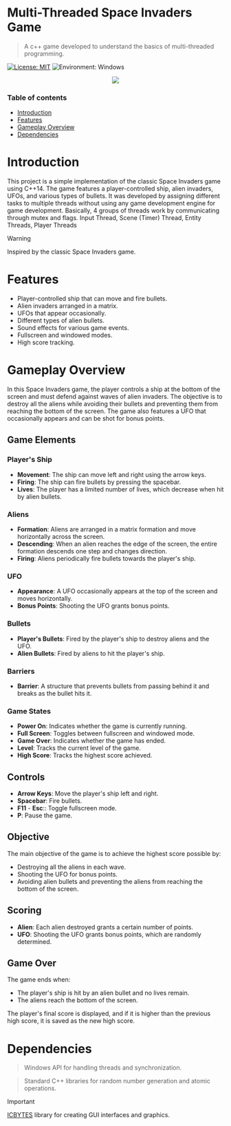 # Multi-Threaded Space Invaders Game
> A c++ game developed to understand the basics of multi-threaded programming.

[![License: MIT](https://img.shields.io/badge/License-MIT-yellow.svg)](https://opensource.org/licenses/MIT) ![Environment: Windows](https://img.shields.io/badge/Environment-Windows-blue) 

<div align="center">
  <img src="https://github.com/Giuseppe1343/Multi-Threaded-Space-Invaders-Game/blob/main/gameplay.gif"/>
</div><be>


### Table of contents
- [Introduction](#introduction)
- [Features](#features)
- [Gameplay Overview](#gameplay-overview)
- [Dependencies](#dependencies)

  
#  Introduction

This project is a simple implementation of the classic Space Invaders game using C++14. The game features a player-controlled ship, alien invaders, UFOs, and various types of bullets. It was developed by assigning different tasks to multiple threads without using any game development engine for game development. Basically, 4 groups of threads work by communicating through mutex and flags. Input Thread, Scene (Timer) Thread, Entity Threads, Player Threads

> [!WARNING]
> Inspired by the classic Space Invaders game.

# Features

- Player-controlled ship that can move and fire bullets.
- Alien invaders arranged in a matrix.
- UFOs that appear occasionally.
- Different types of alien bullets.
- Sound effects for various game events.
- Fullscreen and windowed modes.
- High score tracking.

# Gameplay Overview

In this Space Invaders game, the player controls a ship at the bottom of the screen and must defend against waves of alien invaders. The objective is to destroy all the aliens while avoiding their bullets and preventing them from reaching the bottom of the screen. The game also features a UFO that occasionally appears and can be shot for bonus points.

## Game Elements

### Player's Ship
- **Movement**: The ship can move left and right using the arrow keys.
- **Firing**: The ship can fire bullets by pressing the spacebar.
- **Lives**: The player has a limited number of lives, which decrease when hit by alien bullets.

### Aliens
- **Formation**: Aliens are arranged in a matrix formation and move horizontally across the screen.
- **Descending**: When an alien reaches the edge of the screen, the entire formation descends one step and changes direction.
- **Firing**: Aliens periodically fire bullets towards the player's ship.

### UFO
- **Appearance**: A UFO occasionally appears at the top of the screen and moves horizontally.
- **Bonus Points**: Shooting the UFO grants bonus points.

### Bullets
- **Player's Bullets**: Fired by the player's ship to destroy aliens and the UFO.
- **Alien Bullets**: Fired by aliens to hit the player's ship.
  
### Barriers
- **Barrier**: A structure that prevents bullets from passing behind it and breaks as the bullet hits it.
  
### Game States
- **Power On**: Indicates whether the game is currently running.
- **Full Screen**: Toggles between fullscreen and windowed mode.
- **Game Over**: Indicates whether the game has ended.
- **Level**: Tracks the current level of the game.
- **High Score**: Tracks the highest score achieved.

## Controls

- **Arrow Keys**: Move the player's ship left and right.
- **Spacebar**: Fire bullets.
- **F11** - **Esc**:: Toggle fullscreen mode.
- **P**: Pause the game.

## Objective

The main objective of the game is to achieve the highest score possible by:
- Destroying all the aliens in each wave.
- Shooting the UFO for bonus points.
- Avoiding alien bullets and preventing the aliens from reaching the bottom of the screen.

## Scoring

- **Alien**: Each alien destroyed grants a certain number of points.
- **UFO**: Shooting the UFO grants bonus points, which are randomly determined.

## Game Over

The game ends when:
- The player's ship is hit by an alien bullet and no lives remain.
- The aliens reach the bottom of the screen.

The player's final score is displayed, and if it is higher than the previous high score, it is saved as the new high score.

# Dependencies

>  Windows API for handling threads and synchronization.

>  Standard C++ libraries for random number generation and atomic operations.

> [!IMPORTANT]
> [ICBYTES](https://github.com/cembaykal/ICBYTES) library for creating GUI interfaces and graphics.
